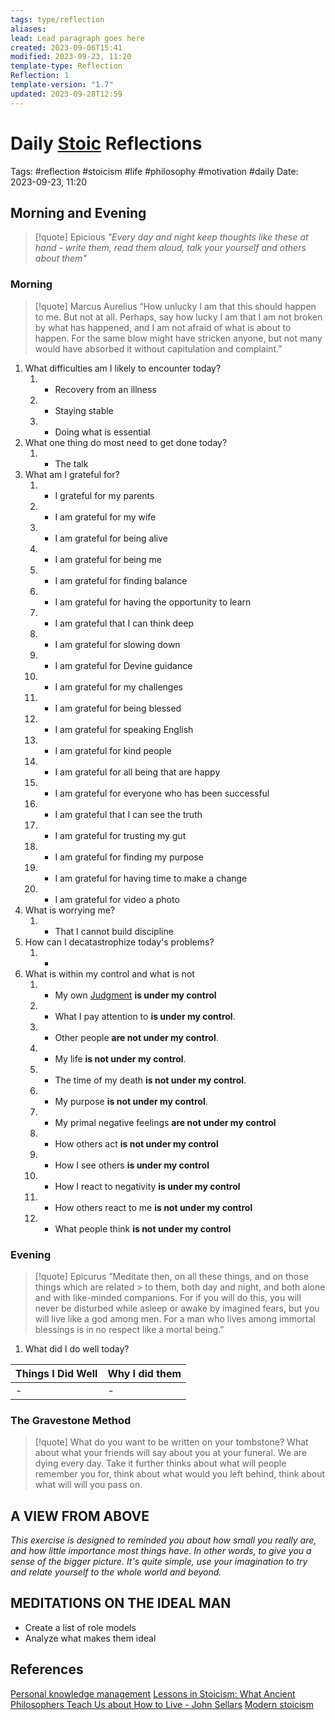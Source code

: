 ```yaml
---
tags: type/reflection
aliases: 
lead: Lead paragraph goes here
created: 2023-09-06T15:41
modified: 2023-09-23, 11:20
template-type: Reflection
Reflection: 1
template-version: "1.7"
updated: 2023-09-28T12:59
---
```



# Daily [Stoic](Stoicism.md) Reflections

Tags:  #reflection #stoicism #life #philosophy #motivation #daily 
Date: 2023-09-23, 11:20

## Morning and Evening

> [!quote] Epicious 
> _"Every day and night keep thoughts like these at hand - write them, 
> read them aloud, talk your yourself and others about them"_


### Morning

> [!quote] Marcus Aurelius
> “How unlucky I am that this should happen to me. But not at all. Perhaps, say 
> how lucky I am that I am not broken by what has happened, and I am not 
> afraid  of what is about to happen. For the same blow might have stricken 
> anyone, but not many would have absorbed it without capitulation 
> and complaint.”

1. What difficulties am I likely to encounter today?
	1. - Recovery from an illness 
	2. - Staying stable
	3. - Doing what is essential 
2. What one thing do most need to get done today?
	1. - The talk 
3. What am I grateful for?
	1. - I grateful for my parents 
	2. - I am grateful for my wife 
	3. - I am grateful for being alive
	4. - I am grateful for being me 
	5. - I am grateful for finding balance 
	6. - I am grateful for having the opportunity to learn 
	7. - I am grateful that I can think deep 
	8. - I am grateful for slowing down 
	9. - I am grateful for Devine guidance 
	12. - I am grateful for my challenges 
	13. - I am grateful for being blessed 
	14. - I am grateful for speaking English 
	15. - I am grateful for kind people 
	16. - I am grateful for all being that are happy 
	17. - I am grateful for everyone who has been successful 
	18. - I am grateful that I can see the truth 
	19. - I am grateful for trusting my gut 
	20. - I am grateful for finding my purpose 
	21. - I am grateful for having time to make a change 
	22. - I am grateful for video a photo 
4. What is worrying me?
	1. - That I cannot build discipline
5. How can I decatastrophize today's problems?
	1. -
6. What is within my control and what is not
	1. -   My own [Judgment](app://obsidian.md/SLIP-BOX/Control%20Over%20Judgment.md) **is under my control**
	1. - What I pay attention to **is under my control**.
	2. - Other people **are not under my control**.
	3. - My life **is not under my control**.
	4. - The time of my death **is not under my control**.
	5. - My purpose **is not under my control**.
	6. - My primal negative feelings **are not under my control**
	7. - How others act **is not under my control**
	8. - How I see others **is under my control**
	9. - How I react to negativity **is under my control**
	10. - How others react to me **is not under my control**
	11. - What people think **is not under my control**

### Evening

> [!quote]  Epicurus
> “Meditate then, on all these things, and on those things which are related  > to them, both day and night, and both alone and with like-minded 
> companions. For if you will do this, you will never be disturbed while 
> asleep or awake by imagined fears, but you will live like a god among 
> men. For a man who lives among immortal blessings is in no respect 
> like a mortal being.”

1. What did I do well today?

| Things I Did Well | Why I did them |
| ------------------- | ---------------- |
| -                 | -              |

### The Gravestone Method

> [!quote]
> What do you want to be written on your tombstone? What about what your friends will say about you at your funeral. We are dying every day. Take it further thinks about what will people remember you for, think about what would you left behind, think about what will will you pass on.

## A VIEW FROM ABOVE

_This exercise is designed to reminded you about how small you really are, and how little importance most things have. In other words, to give you a sense of the bigger picture. It's quite simple, use your imagination to try and relate yourself to the whole world and beyond._

## MEDITATIONS ON THE IDEAL MAN

- Create a list of role models 
- Analyze what makes them ideal 

## References

[Personal knowledge management](Personal%20knowledge%20management.md)
[Lessons in Stoicism: What Ancient Philosophers Teach Us about How to Live - John Sellars](https://books.google.cz/books/about/Lessons_in_Stoicism.html?id=ky84zQEACAAJ&redir_esc=y)
[Modern stoicism](https://modernstoicism.com/)


